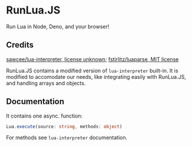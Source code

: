 # RunLua.JS
Run Lua in Node, Deno, and your browser!

## Credits
[sawcee/lua-interpreter, license unknown](https://github.com/sawcee/lua-interpreter); [fstirlitz/luaparse, MIT license](https://github.com/fstirlits/luaparse)

RunLua.JS contains a modified version of `lua-interpreter` built-in. It is modified to accomodate our needs, like integrating easily with RunLua.JS, and handling arrays and objects.

## Documentation
It contains one async. function:
```ts
Lua.execute(source: string, methods: object)
```
For methods see `lua-interpreter` documentation.

